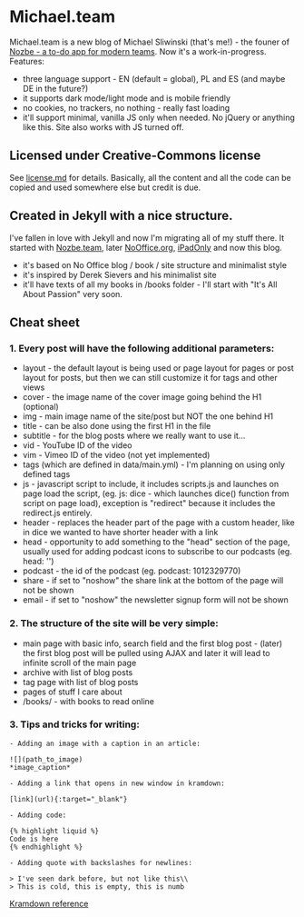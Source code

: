 # Michael.team

Michael.team is a new blog of Michael Sliwinski (that's me!) - the founer of [Nozbe - a to-do app for modern teams](https://nozbe.com). Now it's a work-in-progress. Features:

- three language support - EN (default = global), PL and ES (and maybe DE in the future?)
- it supports dark mode/light mode and is mobile friendly
- no cookies, no trackers, no nothing - really fast loading
- it'll support minimal, vanilla JS only when needed. No jQuery or anything like this. Site also works with JS turned off.

## Licensed under Creative-Commons license

See [license.md](https://github.com/Nozbe/Michael.team/tree/master/license.md) for details. Basically, all the content and all the code can be copied and used somewhere else but credit is due.

## Created in Jekyll with a nice structure.

I've fallen in love with Jekyll and now I'm migrating all of my stuff there. It started with [Nozbe.team](https://nozbe.team), later [NoOffice.org](https://NoOffice.org), [iPadOnly](https://ipadonly.com) and now this blog.

- it's based on No Office blog / book / site structure and minimalist style
- it's inspired by Derek Sievers and his minimalist site
- it'll have texts of all my books in /books folder - I'll start with "It's All About  Passion" very soon.

## Cheat sheet

### 1. Every post will have the following additional parameters:

- layout - the default layout is being used or page layout for pages or post layout for posts, but then we can still customize it for tags and other views
- cover - the image name of the cover image going behind the H1 (optional)
- img - main image name of the site/post but NOT the one behind H1
- title - can be also done using the first H1 in the file
- subtitle - for the blog posts where we really want to use it...
- vid - YouTube ID of the video
- vim - Vimeo ID of the video (not yet implemented)
- tags (which are defined in data/main.yml) - I'm planning on using only defined tags
- js - javascript script to include, it includes scripts.js and launches on page load the script, (eg. js: dice - which launches dice() function from script on page load), exception is "redirect" because it includes the redirect.js entirely.
- header - replaces the header part of the page with a custom header, like in dice we wanted to have shorter header with a link
- head - opportunity to add something to the "head" section of the page, usually used for adding podcast icons to subscribe to our podcasts (eg. head: '<meta name="apple-itunes-app" content="app-id=1012329770" />')
- podcast - the id of the podcast (eg. podcast: 1012329770)
- share - if set to "noshow" the share link at the bottom of the page will not be shown
- email - if set to "noshow" the newsletter signup form will not be shown


### 2. The structure of the site will be very simple:

- main page with basic info, search field and the first blog post - (later) the first blog post will be pulled using AJAX and later it will lead to infinite scroll of the main page
- archive with list of blog posts
- tag page with list of blog posts
- pages of stuff I care about
- /books/ - with books to read online

### 3. Tips and tricks for writing:

```
- Adding an image with a caption in an article:

![](path_to_image)
*image_caption*

- Adding a link that opens in new window in kramdown:

[link](url){:target="_blank"}

- Adding code:

{% highlight liquid %}
Code is here
{% endhighlight %}

- Adding quote with backslashes for newlines:

> I've seen dark before, but not like this\\
> This is cold, this is empty, this is numb

```

[Kramdown reference](https://kramdown.gettalong.org/quickref.html)